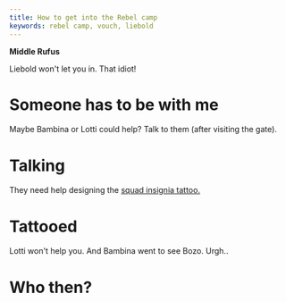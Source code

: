 ```yaml
---
title: How to get into the Rebel camp
keywords: rebel camp, vouch, liebold
---
```


**Middle Rufus**

Liebold won't let you in. That idiot!

# Someone has to be with me
Maybe Bambina or Lotti could help? Talk to them (after visiting the gate).

# Talking
They need help designing the [squad insignia tattoo.](025-tattoo-design.md)

# Tattooed
Lotti won't help you. And Bambina went to see Bozo. Urgh..

# Who then?
